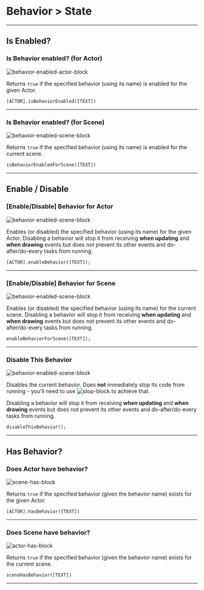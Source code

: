 # Behavior > State

***

## Is Enabled?

### <a name="is-snippet-enableda"></a> Is Behavior enabled? (for Actor)

![behavior-enabled-actor-block](http://static.stencyl.com/pedia2/block-images/7%20-%20Behavior/2%20-%20State/is-snippet-enableda.png)

Returns `true` if the specified behavior (using its name) is enabled for the given Actor.

```
[ACTOR].isBehaviorEnabled([TEXT])
```

***

### <a name="is-snippet-enabled"></a> Is Behavior enabled? (for Scene)

![behavior-enabled-scene-block](http://static.stencyl.com/pedia2/block-images/7%20-%20Behavior/2%20-%20State/is-snippet-enabled.png)

Returns `true` if the specified behavior (using its name) is enabled for the current scene.

```
isBehaviorEnabledForScene([TEXT])
```

***

## Enable / Disable

### <a name="actor-enabledisable-snippet"></a> [Enable/Disable] Behavior for Actor

![behavior-enabled-scene-block](http://static.stencyl.com/pedia2/block-images/7%20-%20Behavior/2%20-%20State/actor-enabledisable-snippet.png)

Enables (or disabled) the specified behavior (using its name) for the given Actor. Disabling a behavior will stop it from receiving **when updating** and **when drawing** events but does not prevent its other events and do-after/do-every tasks from running.

```
[ACTOR].enableBehavior([TEXT]);
```

***

### <a name="scene-enabledisable-snippet"></a> [Enable/Disable] Behavior for Scene

![behavior-enabled-scene-block](http://static.stencyl.com/pedia2/block-images/7%20-%20Behavior/2%20-%20State/scene-enabledisable-snippet.png)

Enables (or disabled) the specified behavior (using its name) for the current scene. Disabling a behavior will stop it from receiving **when updating** and **when drawing** events but does not prevent its other events and do-after/do-every tasks from running.

```
enableBehaviorForScene([TEXT]);
```

***

### <a name="disable-snippet"></a> Disable This Behavior

![behavior-enabled-scene-block](http://static.stencyl.com/pedia2/block-images/7%20-%20Behavior/2%20-%20State/disable-snippet.png)

Disables the current behavior. Does **not** immediately stop its code from running - you'll need to use ![stop-block](http://static.stencyl.com/pedia2/block-images/1%20-%20Flow/1%20-%20Loops/stop.png) to achieve that.

Disabling a behavior will stop it from receiving **when updating** and **when drawing** events but does not prevent its other events and do-after/do-every tasks from running.

```
disableThisBehavior();
```

***

## Has Behavior?

### <a name="has-snippet"></a> Does Actor have behavior?

![scene-has-block](http://static.stencyl.com/pedia2/block-images/7%20-%20Behavior/2%20-%20State/has-snippet.png)

Returns `true` if the specified behavior (given the behavior name) exists for the given Actor.

```
[ACTOR].hasBehavior([TEXT])
```

***

### <a name="scene-has-snippet"></a> Does Scene have behavior?

![actor-has-block](http://static.stencyl.com/pedia2/block-images/7%20-%20Behavior/2%20-%20State/scene-has-snippet.png)

Returns `true` if the specified behavior (given the behavior name) exists for the current scene.

```
sceneHasBehavior([TEXT])
```

***
